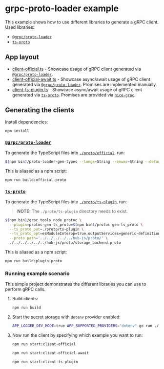 # grpc-proto-loader example

This example shows how to use different libraries to generate a gRPC client. Used libraries:

- [`@grpc/proto-loader`](https://www.npmjs.com/package/@grpc/proto-loader)
- [`ts-proto`](https://github.com/stephenh/ts-proto)

## App layout

- [client-official.ts](client-official.ts) - Showcase usage of gRPC client generated via [`@grpc/proto-loader`](https://www.npmjs.com/package/@grpc/proto-loader).
- [client-official-await.ts](client-official-await.ts) - Showcase async/await usage of gRPC client generated via [`@grpc/proto-loader`](https://www.npmjs.com/package/@grpc/proto-loader). Promises are implemented manually.
- [client-ts-plugin.ts](client-ts-plugin.ts) - Showcase async/await usage of gRPC client generated via [`ts-proto`](https://github.com/stephenh/ts-proto). Promises are provided via [`nice-grpc`](https://www.npmjs.com/package/nice-grpc).

## Generating the clients

Install dependencies:

```bash
npm install
```

### [`@grpc/proto-loader`](https://www.npmjs.com/package/@grpc/proto-loader)

To generate the TypeScript files into [`./proto/official`](./proto/ts-plugin), run:

```bash
$(npm bin)/proto-loader-gen-types --longs=String --enums=String --defaults --oneofs --outDir=proto/official ../../../../../hub-js/proto/storage_backend.proto
```

This is aliased as a npm script:

```bash
npm run build:official-proto
```

### [`ts-proto`](https://github.com/stephenh/ts-proto)

To generate the TypeScript files into [`./proto/ts-plugin`](./proto/ts-plugin), run:

> **NOTE:** The `./proto/ts-plugin` directory needs to exist.

```bash
$(npm bin)/grpc_tools_node_protoc \
  --plugin=protoc-gen-ts_proto=$(npm bin)/protoc-gen-ts_proto \
  --ts_proto_out=./proto/ts-plugin \
  --ts_proto_opt=esModuleInterop=true,outputServices=generic-definitions,useExactTypes=false \
  --proto_path='../../../../../hub-js/proto/' \
  ./../../../../../hub-js/proto/storage_backend.proto
```

This is aliased as a npm script:

```bash
npm run build:plugin-proto
```

### Running example scenario

This simple project demonstrates the different libraries you can use to perform gRPC calls.

1. Build clients:

   ````bash
   npm run build
   ````

2. Start the [secret storage](./../../../../../cmd/secret-storage-backend/README.md) with `dotenv` provider enabled:

   ````bash
   APP_LOGGER_DEV_MODE=true APP_SUPPORTED_PROVIDERS="dotenv" go run ./cmd/secret-storage-backend/main.go
   ````

3. Now run the client by specifying which example you want to run:

   ```bash
   npm run start:client-official
   ```

   ```bash
   npm run start:client-official-await
   ```

   ```bash
   npm run start:client-ts-plugin
   ```
